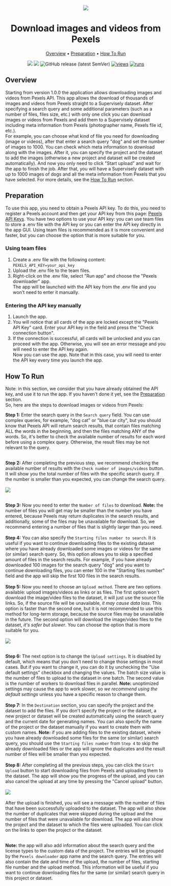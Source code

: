<div align="center" markdown>
<img src="https://github.com/kirasolda/pexels-downloader/releases/download/0.0.1/229236929-4b12f369-f838-41a2-9c55-d336b164526e.png"/>

# Download images and videos from Pexels

<p align="center">
  <a href="#Overview">Overview</a> •
  <a href="#Preparation">Preparation</a> •
  <a href="#How-To-Run">How To Run</a>
</p>

[![](https://img.shields.io/badge/supervisely-ecosystem-brightgreen)](https://ecosystem.supervisely.com/apps/supervisely-ecosystem/pexels-downloader)
[![](https://img.shields.io/badge/slack-chat-green.svg?logo=slack)](https://supervisely.com/slack)
![GitHub release (latest SemVer)](https://img.shields.io/github/v/release/supervisely-ecosystem/pexels-downloader)
[![views](https://app.supervisely.com/img/badges/views/supervisely-ecosystem/pexels-downloader.png)](https://supervisely.com)
[![runs](https://app.supervisely.com/img/badges/runs/supervisely-ecosystem/pexels-downloader.png)](https://supervisely.com)

</div>

## Overview

Starting from version 1.0.0 the application allows downloading images and videos from Pexels API.
This app allows the download of thousands of images and videos from Pexels straight to a Supervisely dataset. After specifying a search query and some additional parameters (such as a number of files, files size, etc.) with only one click you can download images or videos from Pexels and add them to a Supervisely dataset including meta information from Pexels (photographer name, Pexels file id, etc.).<br>
For example, you can choose what kind of file you need for downloading (image or videos), after that enter a search query "dog" and set the number of images to 1000. You can check which meta information to download along with the images. After it, you can specify the project and the dataset to add the images (otherwise a new project and dataset will be created automatically). And now you only need to click "Start upload" and wait for the app to finish the job. After that, you will have a Supervisely dataset with up to 1000 images of dogs and all the meta information from Pexels that you have selected. For more details, see the [How To Run](#How-To-Run) section.<br>

## Preparation
To use this app, you need to obtain a Pexels API key. To do this, you need to register a Pexels account and then get your API key from this page: [Pexels API Keys](https://www.pexels.com/api/key/). You have two options to use your API key: you can use team files to store a .env file with the API key or you can enter the API key directly in the app GUI. Using team files is recommended as it is more convenient and faster, but you can choose the option that is more suitable for you.<br>

### Using team files
1. Create a .env file with the following content:<br>
```PEXELS_API_KEY=your_api_key```<br>
2. Upload the .env file to the team files.<br>
3. Right-click on the .env file, select "Run app" and choose the "Pexels downloader" app.<br>
The app will be launched with the API key from the .env file and you won't need to enter it manually.<br>

### Entering the API key manually
1. Launch the app.<br>
2. You will notice that all cards of the app are locked except the "Pexels API Key" card. Enter your API key in the field and press the "Check connection button".<br>
3. If the connection is successful, all cards will be unlocked and you can proceed with the app. Otherwise, you will see an error message and you will need to enter the API key again.<br>
Now you can use the app. Note that in this case, you will need to enter the API key every time you launch the app.<br>

## How To Run
Note: in this section, we consider that you have already obtained the API key, and use it to run the app. If you haven't done it yet, see the [Preparation](#Preparation) section.<br>
So, here are the steps to download images or videos from Pexels:<br>

**Step 1:** Enter the search query in the `Search query` field. You can use complex queries, for example, "dog cat" or "blue car city", but you should know that Pexels API will return search results, that contain files matching ALL the words in the beginning, and then the files matching ANY of the words. So, it's better to check the available number of results for each word before using a complex query. Otherwise, the result files may be not relevant to the query.<br><br>

**Step 2:** After completing the previous step, we recommend checking the available number of results with the `Check number of images/videos` button. It will show you the total number of files with the specific search query. If the number is smaller than you expected, you can change the search query.<br><br>
<img src="https://user-images.githubusercontent.com/119248312/229244358-f0dadd56-1891-40db-bbf1-6c5a2eb4d662.png"/><br><br>

**Step 3:** Now you need to enter the `Number of files` to download. **Note:** the number of files you will get may be smaller than the number you have entered, because Pexels may return duplicates in the search results, and additionally, some of the files may be unavailable for download. So, we recommend entering a number of files that is slightly larger than you need.<br><br>
**Step 4:** You can also specify the `Starting files number to search`. It is useful if you want to continue downloading files to the existing dataset where you have already downloaded some images or videos for the same (or similar) search query. So, this option allows you to skip a specified amount of files in the search results. For example, if you have already downloaded 100 images for the search query "dog" and you want to continue downloading files, you can enter 100 in the "Starting files number" field and the app will skip the first 100 files in the search results.<br><br>
**Step 5:** Now you need to choose an `Upload method`. There are two options available: upload images/videos as links or as files. The first option won't download the image/video files to the dataset, it will just use the source file links. So, if the source file will be unavailable, _it may cause data loss_. This option is faster than the second one, but it is not recommended to use this method for long-term storage, because the source files may be unavailable in the future. The second option will download the image/video files to the dataset, _it's safer but slower_. You can choose the option that is more suitable for you.<br><br>
<img src="https://user-images.githubusercontent.com/119248312/229242893-85b5f1f7-63af-490d-b2e7-c091cf88679a.png"/><br><br>

**Step 6:** The next option is to change the `Upload settings`. It is disabled by default, which means that you don't need to change those settings in most cases. But if you want to change it, you can do it by unchecking the "Use default settings" checkbox and changing the values. The batch size value is the number of files to upload to the dataset in one batch. The second value is the number of workers to download files in parallel. **Note:** unoptimized settings may cause the app to work slower, so _we recommend using the default settings_ unless you have a specific reason to change them.<br><br>
**Step 7:** In the `Destination` section, you can specify the project and the dataset to add the files. If you don't specify the project or the dataset, a new project or dataset will be created automatically using the search query and the current date for generating names. You can also specify the name of the project or the dataset manually if you want to create them with custom names. **Note:** if you are adding files to the existing dataset, where you have already downloaded some files for the same (or similar) search query, you should use the `Starting files number` from `Step 4` to skip the already downloaded files or the app will ignore the duplicates and the result number of files will be smaller than you expected.<br><br>
**Step 8:** After completing all the previous steps, you can click the `Start Upload` button to start downloading files from Pexels and uploading them to the dataset. The app will show you the progress of the upload, and you can also cancel the upload at any time by pressing the "Cancel upload" button.<br><br><img src="https://user-images.githubusercontent.com/119248312/229242897-2beb397c-ee56-47ad-a6d1-d9ccc206e7de.png"/><br><br>
After the upload is finished, you will see a message with the number of files that have been successfully uploaded to the dataset. The app will also show the number of duplicates that were skipped during the upload and the number of files that were unavailable for download. The app will also show the project and the dataset to which the files were uploaded. You can click on the links to open the project or the dataset.<br><br>

**Note:** the app will also add information about the search query and the license types to the custom data of the project. The entries will be grouped by the `Pexels downloader` app name and the search query. The entries will also contain the date and time of the upload, the number of files, starting file number and the upload method. This information will be useful if you want to continue downloading files for the same (or similar) search query in this project or dataset.
